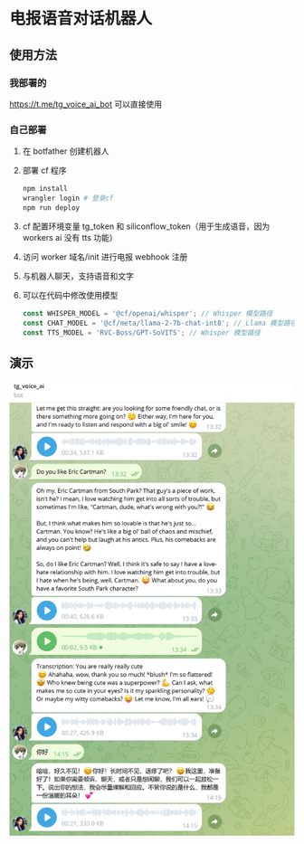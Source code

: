# **电报语音对话机器人**

## **使用方法**

### 我部署的

https://t.me/tg_voice_ai_bot
可以直接使用

### 自己部署

1. 在 botfather 创建机器人
2. 部署 cf 程序

   ```sh
   npm install
   wrangler login # 登录cf
   npm run deploy
   ```

3. cf 配置环境变量 tg_token 和 siliconflow_token（用于生成语音，因为 workers ai 没有 tts 功能）
4. 访问 worker 域名/init 进行电报 webhook 注册

5. 与机器人聊天，支持语音和文字
6. 可以在代码中修改使用模型

   ```ts
   const WHISPER_MODEL = '@cf/openai/whisper'; // Whisper 模型路径
   const CHAT_MODEL = '@cf/meta/llama-2-7b-chat-int8'; // Llama 模型路径
   const TTS_MODEL = 'RVC-Boss/GPT-SoVITS'; // Whisper 模型路径
   ```

## 演示

![alt text](image.png)
